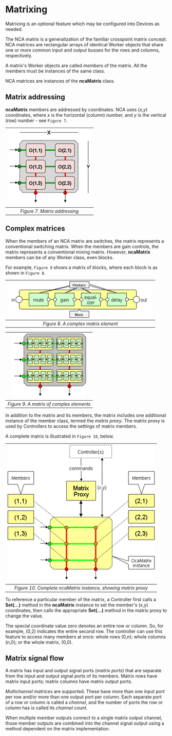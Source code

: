 # Matrixing

Matrixing is an optional feature which may be configured into Devices as needed.

The NCA matrix is a generalization of the familiar crosspoint matrix concept. NCA matrices are rectangular arrays of identical Worker objects that share one or more common input and output busses for the rows and columns, respectively.

A matrix's Worker objects are called _members_ of the matrix. All the members must be instances of the same class.

NCA matrices are instances of the **ncaMatrix** class.

## Matrix addressing

**ncaMatrix** members are addressed by coordinates. NCA uses (_x,y_) coordinates, where _x_ is the horizontal (column) number, and _y_ is the vertical (row) number - see `Figure 7`.

| ![Matrix addressing](images/Figure-7.png) |
|:--:|
| *Figure 7. Matrix addressing* |

## Complex matrices

When the members of an NCA matrix are switches, the matrix represents a conventional switching matrix. When the members are gain controls, the matrix represents a conventional mixing matrix. However, **ncaMatrix** members can be of any Worker class, even blocks.

For example, `Figure 9` shows a matrix of blocks, where each block is as shown in `Figure 8`.

| ![A complex matrix element](images/Figure-8.png) |
|:--:|
| *Figure 8. A complex matrix element* |

| ![A matrix of complex elements](images/Figure-9.png) |
|:--:|
| *Figure 9. A matrix of complex elements* |

In addition to the matrix and its members, the matrix includes one additional instance of the member class, termed the _matrix proxy_. The matrix proxy is used by Controllers to access the settings of matrix members.

A complete matrix is illustrated in `Figure 10`, below.

| ![Complete ncaMatrix instance, showing matrix proxy](images/Figure-10.png) |
|:--:|
| *Figure 10. Complete ncaMatrix instance, showing matrix proxy* |

To reference a particular member of the matrix, a Controller first calls a **Set(...)** method in the **ncaMatrix** instance to set the member's (x,y) coordinates, then calls the appropriate **Set(...)** method in the matrix proxy to change the value.

The special coordinate value zero denotes an entire row or column. So, for example, (0,2) indicates the entire second row. The controller can use this feature to access many members at once: whole rows (0,n); whole columns (n,0); or the whole matrix, (0,0).

## Matrix signal flow

A matrix has input and output signal ports (_matrix ports_) that are separate from the input and output signal ports of its members. Matrix rows have matrix input ports; matrix columns have matrix output ports.

_Multichannel matrices_ are supported. These have more than one input port per row and/or more than one output port per column. Each separate port of a row or column is called a _channel_, and the number of ports the row or column has is called its _channel count._

When multiple member outputs connect to a single matrix output channel, those member outputs are combined into the channel signal output using a method dependent on the matrix implementation.
